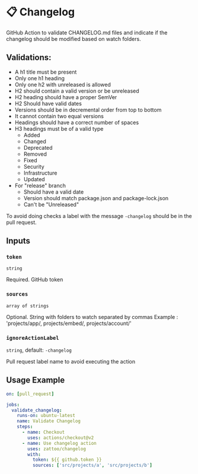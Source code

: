 # 📋 Changelog
GitHub Action to validate CHANGELOG.md files and indicate if the changelog should be modified based on watch folders.

## Validations:
  - A h1 title must be present
  - Only one h1 heading
  - Only one h2 with unreleased is allowed
  - H2 should contain a valid version or be unreleased
  - H2 heading should have a proper SemVer
  - H2 Should have valid dates
  - Versions should be in decremental order from top to bottom
  - It cannot contain two equal versions
  - Headings should have a correct number of spaces
  - H3 headings must be of a valid type
    - Added
    - Changed
    - Deprecated
    - Removed
    - Fixed
    - Security
    - Infrastructure
    - Updated
  - For "release" branch
    - Should have a valid date
    - Version should match package.json and package-lock.json
    - Can't be "Unreleased"

To avoid doing checks a label with the message `-changelog` should be in the pull request.

## Inputs

### `token`

`string`

Required. GitHub token

### `sources`

`array of strings`

Optional. String with folders to watch separated by commas
Example : 'projects/app/, projects/embed/, projects/account/'

### `ignoreActionLabel`

`string`,  default: `-changelog`

Pull request label name to avoid executing the action

## Usage Example

````yaml
on: [pull_request]

jobs:
  validate_changelog:
    runs-on: ubuntu-latest
    name: Validate Changelog
    steps:
      - name: Checkout
        uses: actions/checkout@v2
      - name: Use changelog action
        uses: zattoo/changelog
        with:
          token: ${{ github.token }}
          sources: ['src/projects/a', 'src/projects/b']
